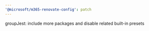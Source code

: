 ```yaml
---
'@microsoft/m365-renovate-config': patch
---
```


groupJest: include more packages and disable related built-in presets
